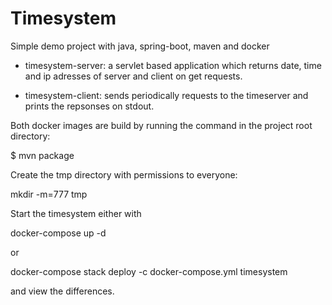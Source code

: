 # Timesystem
Simple demo project with java, spring-boot, maven and docker

* timesystem-server: a servlet based application which returns date, time and ip adresses of server and client on get requests.

* timesystem-client: sends periodically requests to the timeserver and prints the repsonses on stdout.

Both docker images are build by running the command in the project root directory:

  $ mvn package


Create the tmp directory with permissions to everyone: 

  mkdir -m=777 tmp

Start the timesystem either with
 
 docker-compose up -d
 
or
 
 docker-compose stack deploy -c docker-compose.yml timesystem
 
and view the differences.
